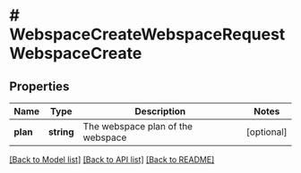 # # WebspaceCreateWebspaceRequestWebspaceCreate

## Properties

Name | Type | Description | Notes
------------ | ------------- | ------------- | -------------
**plan** | **string** | The webspace plan of the webspace | [optional]

[[Back to Model list]](../../README.md#models) [[Back to API list]](../../README.md#endpoints) [[Back to README]](../../README.md)
